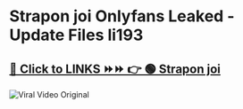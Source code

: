 
 # Strapon joi Onlyfans Leaked - Update Files li193

## <h2><a href="https://clipsfans.com/Strapon_joi&ref=git">🔗 Click to LINKS ⏩⏩ 👉 🟢 Strapon joi </a></h2>

<a href="https://clipsfans.com/Strapon_joi&ref=git" rel="nofollow" data-target="animated-image.originalLink"><img src="https://i.ibb.co.com/xMMVF88/686577567.gif" alt="Viral Video Original" style="max-width: 100%; display: inline-block;" data-target="animated-image.originalImage"></a>

